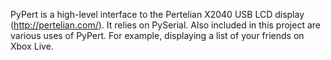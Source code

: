 PyPert is a high-level interface to the Pertelian X2040 USB LCD display (http://pertelian.com/). It relies on PySerial. Also included in this project are various uses of PyPert. For example, displaying a list of your friends on Xbox Live.